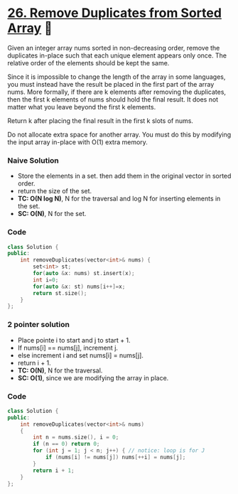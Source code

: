 # [26. Remove Duplicates from Sorted Array](https://leetcode.com/problems/remove-duplicates-from-sorted-array/) 🌟

Given an integer array nums sorted in non-decreasing order, remove the duplicates in-place such that each unique element appears only once. The relative order of the elements should be kept the same.

Since it is impossible to change the length of the array in some languages, you must instead have the result be placed in the first part of the array nums. More formally, if there are k elements after removing the duplicates, then the first k elements of nums should hold the final result. It does not matter what you leave beyond the first k elements.

Return k after placing the final result in the first k slots of nums.

Do not allocate extra space for another array. You must do this by modifying the input array in-place with O(1) extra memory.

### Naive Solution

-   Store the elements in a set. then add them in the original vector in sorted order.
-   return the size of the set.
-   **TC: O(N log N)**, N for the traversal and log N for inserting elements in the set.
-   **SC: O(N)**, N for the set.

### Code

```cpp
class Solution {
public:
    int removeDuplicates(vector<int>& nums) {
        set<int> st;
        for(auto &x: nums) st.insert(x);
        int i=0;
        for(auto &x: st) nums[i++]=x;
        return st.size();
    }
};
```

### 2 pointer solution

-   Place pointe i to start and j to start + 1.
-   If nums[i] == nums[j], increment j.
-   else increment i and set nums[i] = nums[j].
-   return i + 1.
-   **TC: O(N)**, N for the traversal.
-   **SC: O(1)**, since we are modifying the array in place.

### Code

```cpp
class Solution {
public:
    int removeDuplicates(vector<int>& nums)
    {
        int n = nums.size(), i = 0;
        if (n == 0) return 0;
        for (int j = 1; j < n; j++) { // notice: loop is for J
            if (nums[i] != nums[j]) nums[++i] = nums[j];
        }
        return i + 1;
    }
};
```
